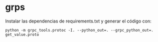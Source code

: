 # grps

Instalar las dependencias de requirements.txt y generar el código con:

```
python -m grpc_tools.protoc -I. --python_out=. --grpc_python_out=. get_value.proto
```

